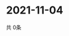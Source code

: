 # 2021-11-04
  共 0条

  <!-- BEGIN -->
  <!-- 最后更新时间Thu Nov 04 2021 09:03:43 GMT+0000 (Coordinated Universal Time) -->
  
  <!-- END -->
  
  